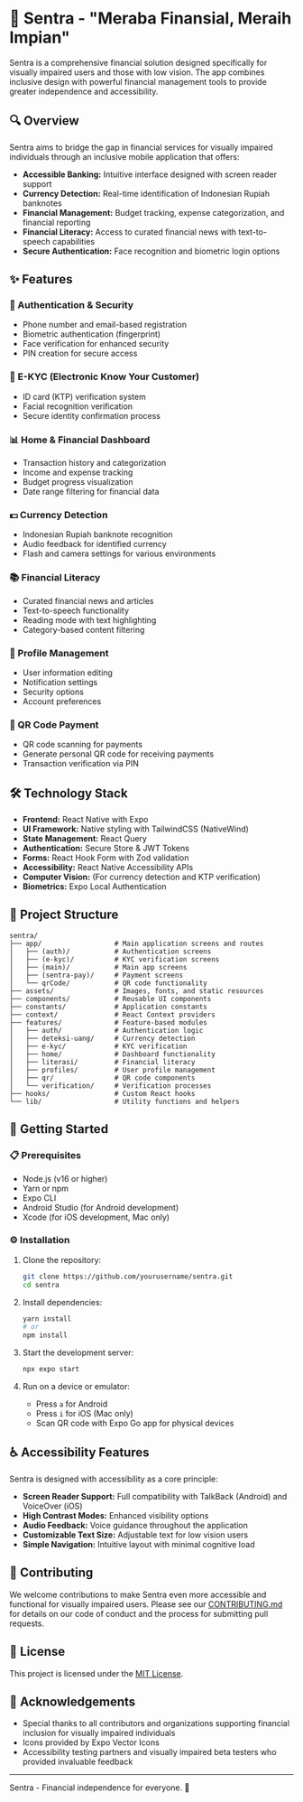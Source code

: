 # 💸 Sentra - "Meraba Finansial, Meraih Impian"

Sentra is a comprehensive financial solution designed specifically for visually impaired users and those with low vision. The app combines inclusive design with powerful financial management tools to provide greater independence and accessibility.

## 🔍 Overview

Sentra aims to bridge the gap in financial services for visually impaired individuals through an inclusive mobile application that offers:

- **Accessible Banking:** Intuitive interface designed with screen reader support
- **Currency Detection:** Real-time identification of Indonesian Rupiah banknotes
- **Financial Management:** Budget tracking, expense categorization, and financial reporting
- **Financial Literacy:** Access to curated financial news with text-to-speech capabilities
- **Secure Authentication:** Face recognition and biometric login options

## ✨ Features

### 🔐 Authentication & Security

- Phone number and email-based registration
- Biometric authentication (fingerprint)
- Face verification for enhanced security
- PIN creation for secure access

### 📝 E-KYC (Electronic Know Your Customer)

- ID card (KTP) verification system
- Facial recognition verification
- Secure identity confirmation process

### 📊 Home & Financial Dashboard

- Transaction history and categorization
- Income and expense tracking
- Budget progress visualization
- Date range filtering for financial data

### 💵 Currency Detection

- Indonesian Rupiah banknote recognition
- Audio feedback for identified currency
- Flash and camera settings for various environments

### 📚 Financial Literacy

- Curated financial news and articles
- Text-to-speech functionality
- Reading mode with text highlighting
- Category-based content filtering

### 👤 Profile Management

- User information editing
- Notification settings
- Security options
- Account preferences

### 📱 QR Code Payment

- QR code scanning for payments
- Generate personal QR code for receiving payments
- Transaction verification via PIN

## 🛠️ Technology Stack

- **Frontend:** React Native with Expo
- **UI Framework:** Native styling with TailwindCSS (NativeWind)
- **State Management:** React Query
- **Authentication:** Secure Store & JWT Tokens
- **Forms:** React Hook Form with Zod validation
- **Accessibility:** React Native Accessibility APIs
- **Computer Vision:** (For currency detection and KTP verification)
- **Biometrics:** Expo Local Authentication

## 📁 Project Structure

```
sentra/
├── app/                  # Main application screens and routes
│   ├── (auth)/           # Authentication screens
│   ├── (e-kyc)/          # KYC verification screens
│   ├── (main)/           # Main app screens
│   ├── (sentra-pay)/     # Payment screens
│   └── qrCode/           # QR code functionality
├── assets/               # Images, fonts, and static resources
├── components/           # Reusable UI components
├── constants/            # Application constants
├── context/              # React Context providers
├── features/             # Feature-based modules
│   ├── auth/             # Authentication logic
│   ├── deteksi-uang/     # Currency detection
│   ├── e-kyc/            # KYC verification
│   ├── home/             # Dashboard functionality
│   ├── literasi/         # Financial literacy
│   ├── profiles/         # User profile management
│   ├── qr/               # QR code components
│   └── verification/     # Verification processes
├── hooks/                # Custom React hooks
└── lib/                  # Utility functions and helpers
```

## 🚀 Getting Started

### 📋 Prerequisites

- Node.js (v16 or higher)
- Yarn or npm
- Expo CLI
- Android Studio (for Android development)
- Xcode (for iOS development, Mac only)

### ⚙️ Installation

1. Clone the repository:

   ```bash
   git clone https://github.com/yourusername/sentra.git
   cd sentra
   ```

2. Install dependencies:

   ```bash
   yarn install
   # or
   npm install
   ```

3. Start the development server:

   ```bash
   npx expo start
   ```

4. Run on a device or emulator:
   - Press `a` for Android
   - Press `i` for iOS (Mac only)
   - Scan QR code with Expo Go app for physical devices

## ♿ Accessibility Features

Sentra is designed with accessibility as a core principle:

- **Screen Reader Support:** Full compatibility with TalkBack (Android) and VoiceOver (iOS)
- **High Contrast Modes:** Enhanced visibility options
- **Audio Feedback:** Voice guidance throughout the application
- **Customizable Text Size:** Adjustable text for low vision users
- **Simple Navigation:** Intuitive layout with minimal cognitive load

## 🤝 Contributing

We welcome contributions to make Sentra even more accessible and functional for visually impaired users. Please see our [CONTRIBUTING.md](CONTRIBUTING.md) for details on our code of conduct and the process for submitting pull requests.

## 📄 License

This project is licensed under the [MIT License](LICENSE).

## 👏 Acknowledgements

- Special thanks to all contributors and organizations supporting financial inclusion for visually impaired individuals
- Icons provided by Expo Vector Icons
- Accessibility testing partners and visually impaired beta testers who provided invaluable feedback

---

Sentra - Financial independence for everyone. 🌟
